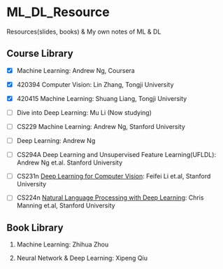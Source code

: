 # ML_DL_Resource

Resources(slides, books) &amp; My own notes of ML &amp; DL

## Course Library

- [x] Machine Learning: Andrew Ng, Coursera

- [x] 420394 Computer Vision: Lin Zhang, Tongji University

- [x] 420415 Machine Learning: Shuang Liang, Tongji University

- [ ] Dive into Deep Learning: Mu Li (Now studying)

- [ ] CS229 Machine Learning: Andrew Ng, Stanford University

- [ ] Deep Learning: Andrew Ng

- [ ] CS294A Deep Learning and Unsupervised Feature Learning(UFLDL): Andrew Ng et.al. Stanford University

- [ ] CS231n [Deep Learning for Computer Vision](http://cs231n.stanford.edu/index.html): Feifei Li et.al, Stanford University

- [ ] CS224n [Natural Language Processing with Deep Learning](https://web.stanford.edu/class/cs224n/): Chris Manning et.al, Stanford University

## Book Library

1. Machine Learning: Zhihua Zhou

2. Neural Network & Deep Learning: Xipeng Qiu
